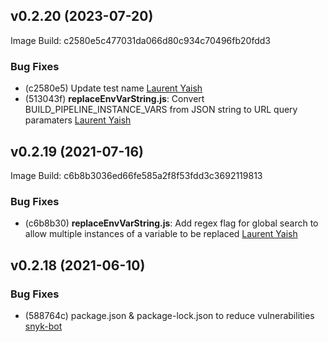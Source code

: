 ## v0.2.20 (2023-07-20)

Image Build: c2580e5c477031da066d80c934c70496fb20fdd3

### Bug Fixes

- (c2580e5) Update test name [Laurent Yaish](laurenty@gmail.com)
- (513043f) **replaceEnvVarString.js**: Convert BUILD_PIPELINE_INSTANCE_VARS from JSON string to URL query paramaters [Laurent Yaish](laurenty@gmail.com)

## v0.2.19 (2021-07-16)

Image Build: c6b8b3036ed66fe585a2f8f53fdd3c3692119813

### Bug Fixes

- (c6b8b30) **replaceEnvVarString.js**: Add regex flag for global search to allow multiple instances of a variable to be replaced [Laurent Yaish](laurenty@gmail.com)

## v0.2.18 (2021-06-10)

### Bug Fixes

- (588764c) package.json & package-lock.json to reduce vulnerabilities [snyk-bot](snyk-bot@snyk.io)